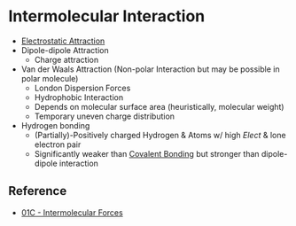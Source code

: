 # Intermolecular Interaction

* [Electrostatic Attraction](Intramolecular%20Interaction/Ionic%20Bonding.md)
* Dipole-dipole Attraction
  * Charge attraction
* Van der Waals Attraction (Non-polar Interaction but may be possible in polar molecule)
  * London Dispersion Forces
  * Hydrophobic Interaction
  * Depends on molecular surface area (heuristically, molecular weight)
  * Temporary uneven charge distribution
* Hydrogen bonding
  * (Partially)-Positively charged Hydrogen & Atoms w/ high *Elect* & lone electron pair
  * Significantly weaker than [Covalent Bonding](Intramolecular%20Interaction/Covalent%20Bonding/Covalent%20Bonding.md) but stronger than dipole-dipole interaction

## Reference

* [01C - Intermolecular Forces](../../../../../../00%20-%20Summary/SCCH134%20-%20Organic%20Chemistry%20for%20Medical%20Science/01C%20-%20Intermolecular%20Forces.md)
